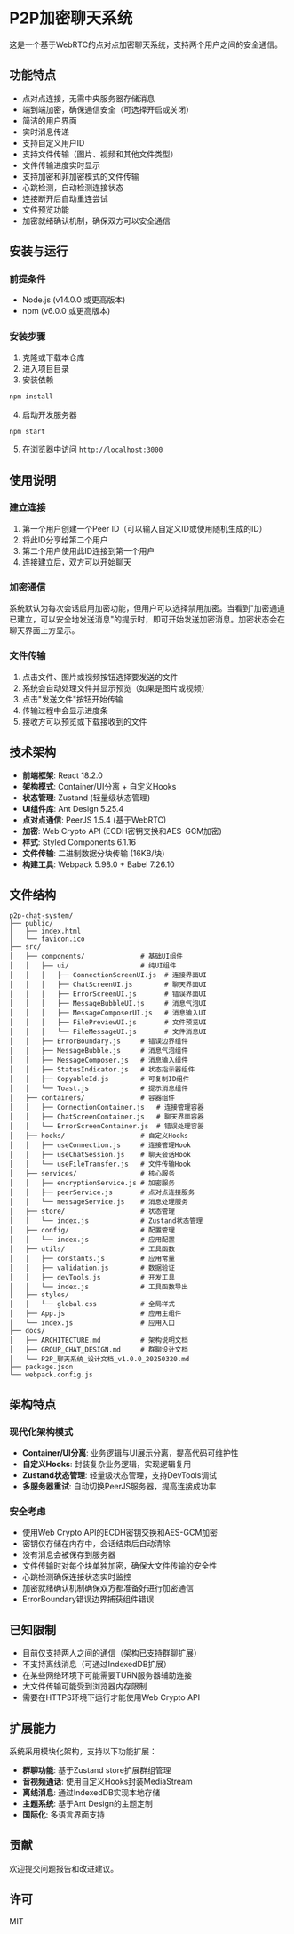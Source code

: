 # P2P加密聊天系统

这是一个基于WebRTC的点对点加密聊天系统，支持两个用户之间的安全通信。

## 功能特点

- 点对点连接，无需中央服务器存储消息
- 端到端加密，确保通信安全（可选择开启或关闭）
- 简洁的用户界面
- 实时消息传递
- 支持自定义用户ID
- 支持文件传输（图片、视频和其他文件类型）
- 文件传输进度实时显示
- 支持加密和非加密模式的文件传输
- 心跳检测，自动检测连接状态
- 连接断开后自动重连尝试
- 文件预览功能
- 加密就绪确认机制，确保双方可以安全通信

## 安装与运行

### 前提条件

- Node.js (v14.0.0 或更高版本)
- npm (v6.0.0 或更高版本)

### 安装步骤

1. 克隆或下载本仓库
2. 进入项目目录
3. 安装依赖

```bash
npm install
```

4. 启动开发服务器

```bash
npm start
```

5. 在浏览器中访问 `http://localhost:3000`

## 使用说明

### 建立连接

1. 第一个用户创建一个Peer ID（可以输入自定义ID或使用随机生成的ID）
2. 将此ID分享给第二个用户
3. 第二个用户使用此ID连接到第一个用户
4. 连接建立后，双方可以开始聊天

### 加密通信

系统默认为每次会话启用加密功能，但用户可以选择禁用加密。当看到"加密通道已建立，可以安全地发送消息"的提示时，即可开始发送加密消息。加密状态会在聊天界面上方显示。

### 文件传输

1. 点击文件、图片或视频按钮选择要发送的文件
2. 系统会自动处理文件并显示预览（如果是图片或视频）
3. 点击"发送文件"按钮开始传输
4. 传输过程中会显示进度条
5. 接收方可以预览或下载接收到的文件

## 技术架构

- **前端框架**: React 18.2.0
- **架构模式**: Container/UI分离 + 自定义Hooks
- **状态管理**: Zustand (轻量级状态管理)
- **UI组件库**: Ant Design 5.25.4
- **点对点通信**: PeerJS 1.5.4 (基于WebRTC)
- **加密**: Web Crypto API (ECDH密钥交换和AES-GCM加密)
- **样式**: Styled Components 6.1.16
- **文件传输**: 二进制数据分块传输 (16KB/块)
- **构建工具**: Webpack 5.98.0 + Babel 7.26.10

## 文件结构

```
p2p-chat-system/
├── public/
│   ├── index.html
│   └── favicon.ico
├── src/
│   ├── components/              # 基础UI组件
│   │   ├── ui/                  # 纯UI组件
│   │   │   ├── ConnectionScreenUI.js  # 连接界面UI
│   │   │   ├── ChatScreenUI.js        # 聊天界面UI
│   │   │   ├── ErrorScreenUI.js       # 错误界面UI
│   │   │   ├── MessageBubbleUI.js     # 消息气泡UI
│   │   │   ├── MessageComposerUI.js   # 消息输入UI
│   │   │   ├── FilePreviewUI.js       # 文件预览UI
│   │   │   └── FileMessageUI.js       # 文件消息UI
│   │   ├── ErrorBoundary.js     # 错误边界组件
│   │   ├── MessageBubble.js     # 消息气泡组件
│   │   ├── MessageComposer.js   # 消息输入组件
│   │   ├── StatusIndicator.js   # 状态指示器组件
│   │   ├── CopyableId.js        # 可复制ID组件
│   │   └── Toast.js             # 提示消息组件
│   ├── containers/              # 容器组件
│   │   ├── ConnectionContainer.js   # 连接管理容器
│   │   ├── ChatScreenContainer.js   # 聊天界面容器
│   │   └── ErrorScreenContainer.js  # 错误处理容器
│   ├── hooks/                   # 自定义Hooks
│   │   ├── useConnection.js     # 连接管理Hook
│   │   ├── useChatSession.js    # 聊天会话Hook
│   │   └── useFileTransfer.js   # 文件传输Hook
│   ├── services/                # 核心服务
│   │   ├── encryptionService.js # 加密服务
│   │   ├── peerService.js       # 点对点连接服务
│   │   └── messageService.js    # 消息处理服务
│   ├── store/                   # 状态管理
│   │   └── index.js             # Zustand状态管理
│   ├── config/                  # 配置管理
│   │   └── index.js             # 应用配置
│   ├── utils/                   # 工具函数
│   │   ├── constants.js         # 应用常量
│   │   ├── validation.js        # 数据验证
│   │   ├── devTools.js          # 开发工具
│   │   └── index.js             # 工具函数导出
│   ├── styles/
│   │   └── global.css           # 全局样式
│   ├── App.js                   # 应用主组件
│   └── index.js                 # 应用入口
├── docs/
│   ├── ARCHITECTURE.md          # 架构说明文档
│   ├── GROUP_CHAT_DESIGN.md     # 群聊设计文档
│   └── P2P_聊天系统_设计文档_v1.0.0_20250320.md
├── package.json
└── webpack.config.js
```

## 架构特点

### 现代化架构模式
- **Container/UI分离**: 业务逻辑与UI展示分离，提高代码可维护性
- **自定义Hooks**: 封装复杂业务逻辑，实现逻辑复用
- **Zustand状态管理**: 轻量级状态管理，支持DevTools调试
- **多服务器重试**: 自动切换PeerJS服务器，提高连接成功率

### 安全考虑
- 使用Web Crypto API的ECDH密钥交换和AES-GCM加密
- 密钥仅存储在内存中，会话结束后自动清除
- 没有消息会被保存到服务器
- 文件传输时对每个块单独加密，确保大文件传输的安全性
- 心跳检测确保连接状态实时监控
- 加密就绪确认机制确保双方都准备好进行加密通信
- ErrorBoundary错误边界捕获组件错误

## 已知限制

- 目前仅支持两人之间的通信（架构已支持群聊扩展）
- 不支持离线消息（可通过IndexedDB扩展）
- 在某些网络环境下可能需要TURN服务器辅助连接
- 大文件传输可能受到浏览器内存限制
- 需要在HTTPS环境下运行才能使用Web Crypto API

## 扩展能力

系统采用模块化架构，支持以下功能扩展：
- **群聊功能**: 基于Zustand store扩展群组管理
- **音视频通话**: 使用自定义Hooks封装MediaStream
- **离线消息**: 通过IndexedDB实现本地存储
- **主题系统**: 基于Ant Design的主题定制
- **国际化**: 多语言界面支持

## 贡献

欢迎提交问题报告和改进建议。

## 许可

MIT
